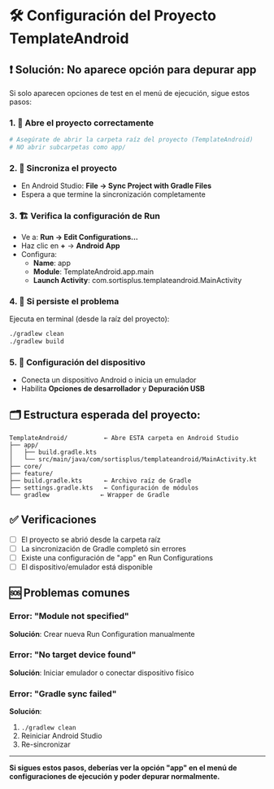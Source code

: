 # 🛠️ Configuración del Proyecto TemplateAndroid

## ❗ Solución: No aparece opción para depurar app

Si solo aparecen opciones de test en el menú de ejecución, sigue estos pasos:

### 1. 📁 Abre el proyecto correctamente
```bash
# Asegúrate de abrir la carpeta raíz del proyecto (TemplateAndroid)
# NO abrir subcarpetas como app/
```

### 2. 🔄 Sincroniza el proyecto
- En Android Studio: **File → Sync Project with Gradle Files**
- Espera a que termine la sincronización completamente

### 3. 🏗️ Verifica la configuración de Run
- Ve a: **Run → Edit Configurations...**
- Haz clic en **+** → **Android App**
- Configura:
  - **Name**: app
  - **Module**: TemplateAndroid.app.main
  - **Launch Activity**: com.sortisplus.templateandroid.MainActivity

### 4. 🔧 Si persiste el problema
Ejecuta en terminal (desde la raíz del proyecto):
```bash
./gradlew clean
./gradlew build
```

### 5. 📱 Configuración del dispositivo
- Conecta un dispositivo Android o inicia un emulador
- Habilita **Opciones de desarrollador** y **Depuración USB**

## 🗂️ Estructura esperada del proyecto:
```
TemplateAndroid/          ← Abre ESTA carpeta en Android Studio
├── app/
│   ├── build.gradle.kts
│   └── src/main/java/com/sortisplus/templateandroid/MainActivity.kt
├── core/
├── feature/
├── build.gradle.kts      ← Archivo raíz de Gradle
├── settings.gradle.kts   ← Configuración de módulos
└── gradlew              ← Wrapper de Gradle
```

## ✅ Verificaciones
- [ ] El proyecto se abrió desde la carpeta raíz
- [ ] La sincronización de Gradle completó sin errores
- [ ] Existe una configuración de "app" en Run Configurations
- [ ] El dispositivo/emulador está disponible

## 🆘 Problemas comunes

### Error: "Module not specified"
**Solución**: Crear nueva Run Configuration manualmente

### Error: "No target device found"  
**Solución**: Iniciar emulador o conectar dispositivo físico

### Error: "Gradle sync failed"
**Solución**: 
1. `./gradlew clean`
2. Reiniciar Android Studio
3. Re-sincronizar

---

**Si sigues estos pasos, deberías ver la opción "app" en el menú de configuraciones de ejecución y poder depurar normalmente.**